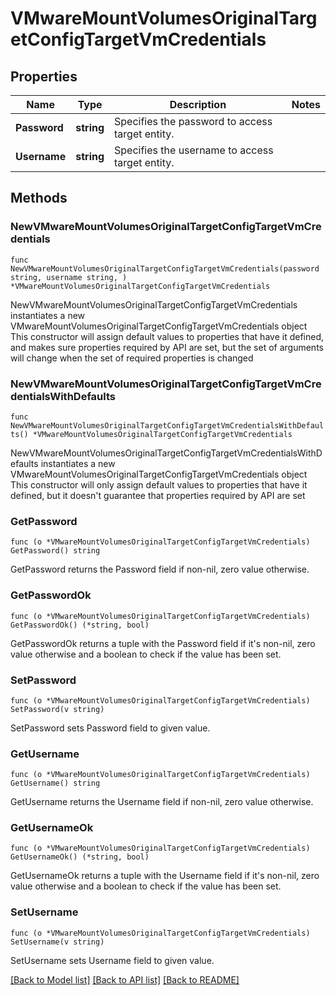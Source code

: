 # VMwareMountVolumesOriginalTargetConfigTargetVmCredentials

## Properties

Name | Type | Description | Notes
------------ | ------------- | ------------- | -------------
**Password** | **string** | Specifies the password to access target entity. | 
**Username** | **string** | Specifies the username to access target entity. | 

## Methods

### NewVMwareMountVolumesOriginalTargetConfigTargetVmCredentials

`func NewVMwareMountVolumesOriginalTargetConfigTargetVmCredentials(password string, username string, ) *VMwareMountVolumesOriginalTargetConfigTargetVmCredentials`

NewVMwareMountVolumesOriginalTargetConfigTargetVmCredentials instantiates a new VMwareMountVolumesOriginalTargetConfigTargetVmCredentials object
This constructor will assign default values to properties that have it defined,
and makes sure properties required by API are set, but the set of arguments
will change when the set of required properties is changed

### NewVMwareMountVolumesOriginalTargetConfigTargetVmCredentialsWithDefaults

`func NewVMwareMountVolumesOriginalTargetConfigTargetVmCredentialsWithDefaults() *VMwareMountVolumesOriginalTargetConfigTargetVmCredentials`

NewVMwareMountVolumesOriginalTargetConfigTargetVmCredentialsWithDefaults instantiates a new VMwareMountVolumesOriginalTargetConfigTargetVmCredentials object
This constructor will only assign default values to properties that have it defined,
but it doesn't guarantee that properties required by API are set

### GetPassword

`func (o *VMwareMountVolumesOriginalTargetConfigTargetVmCredentials) GetPassword() string`

GetPassword returns the Password field if non-nil, zero value otherwise.

### GetPasswordOk

`func (o *VMwareMountVolumesOriginalTargetConfigTargetVmCredentials) GetPasswordOk() (*string, bool)`

GetPasswordOk returns a tuple with the Password field if it's non-nil, zero value otherwise
and a boolean to check if the value has been set.

### SetPassword

`func (o *VMwareMountVolumesOriginalTargetConfigTargetVmCredentials) SetPassword(v string)`

SetPassword sets Password field to given value.


### GetUsername

`func (o *VMwareMountVolumesOriginalTargetConfigTargetVmCredentials) GetUsername() string`

GetUsername returns the Username field if non-nil, zero value otherwise.

### GetUsernameOk

`func (o *VMwareMountVolumesOriginalTargetConfigTargetVmCredentials) GetUsernameOk() (*string, bool)`

GetUsernameOk returns a tuple with the Username field if it's non-nil, zero value otherwise
and a boolean to check if the value has been set.

### SetUsername

`func (o *VMwareMountVolumesOriginalTargetConfigTargetVmCredentials) SetUsername(v string)`

SetUsername sets Username field to given value.



[[Back to Model list]](../README.md#documentation-for-models) [[Back to API list]](../README.md#documentation-for-api-endpoints) [[Back to README]](../README.md)


